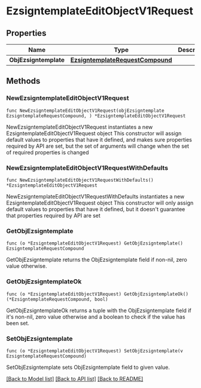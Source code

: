 # EzsigntemplateEditObjectV1Request

## Properties

Name | Type | Description | Notes
------------ | ------------- | ------------- | -------------
**ObjEzsigntemplate** | [**EzsigntemplateRequestCompound**](EzsigntemplateRequestCompound.md) |  | 

## Methods

### NewEzsigntemplateEditObjectV1Request

`func NewEzsigntemplateEditObjectV1Request(objEzsigntemplate EzsigntemplateRequestCompound, ) *EzsigntemplateEditObjectV1Request`

NewEzsigntemplateEditObjectV1Request instantiates a new EzsigntemplateEditObjectV1Request object
This constructor will assign default values to properties that have it defined,
and makes sure properties required by API are set, but the set of arguments
will change when the set of required properties is changed

### NewEzsigntemplateEditObjectV1RequestWithDefaults

`func NewEzsigntemplateEditObjectV1RequestWithDefaults() *EzsigntemplateEditObjectV1Request`

NewEzsigntemplateEditObjectV1RequestWithDefaults instantiates a new EzsigntemplateEditObjectV1Request object
This constructor will only assign default values to properties that have it defined,
but it doesn't guarantee that properties required by API are set

### GetObjEzsigntemplate

`func (o *EzsigntemplateEditObjectV1Request) GetObjEzsigntemplate() EzsigntemplateRequestCompound`

GetObjEzsigntemplate returns the ObjEzsigntemplate field if non-nil, zero value otherwise.

### GetObjEzsigntemplateOk

`func (o *EzsigntemplateEditObjectV1Request) GetObjEzsigntemplateOk() (*EzsigntemplateRequestCompound, bool)`

GetObjEzsigntemplateOk returns a tuple with the ObjEzsigntemplate field if it's non-nil, zero value otherwise
and a boolean to check if the value has been set.

### SetObjEzsigntemplate

`func (o *EzsigntemplateEditObjectV1Request) SetObjEzsigntemplate(v EzsigntemplateRequestCompound)`

SetObjEzsigntemplate sets ObjEzsigntemplate field to given value.



[[Back to Model list]](../README.md#documentation-for-models) [[Back to API list]](../README.md#documentation-for-api-endpoints) [[Back to README]](../README.md)


